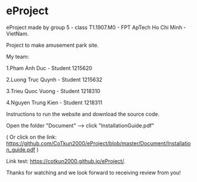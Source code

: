 # eProject
eProject made by group 5 - class T1.1907.M0 - FPT ApTech Ho Chi Minh - VietNam.

Project to make amusement park site.

My team:

1.Pham Anh Duc - Student 1215620

2.Luong Truc Quynh - Student 1215632

3.Trieu Quoc Vuong - Student 1218310
 
4.Nguyen Trung Kien - Student 1218311

Instructions to run the website and download the source code.

Open the folder "Document" --> click "InstallationGuide.pdf"

( Or click on the link: https://github.com/CoTkun2000/eProject/blob/master/Document/Installation_guide.pdf )

Link test: https://cotkun2000.github.io/eProject/.

Thanks for watching and we look forward to receiving review from you!
